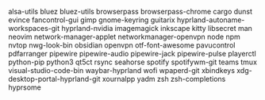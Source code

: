alsa-utils
bluez
bluez-utils
browserpass
browserpass-chrome
cargo
dunst
evince
fancontrol-gui
gimp
gnome-keyring
guitarix
hyprland-autoname-workspaces-git
hyprland-nvidia
imagemagick
inkscape
kitty
libsecret
man
neovim
network-manager-applet
networkmanager-openvpn
node
npm
nvtop
nwg-look-bin
obsidian
openvpn
otf-font-awesome
pavucontrol
pdfarranger
pipewire
pipewire-audio
pipewire-jack
pipewire-pulse
playerctl
python-pip
python3
qt5ct
rsync
seahorse
spotify
spotifywm-git
teams
tmux
visual-studio-code-bin
waybar-hyprland
wofi
wpaperd-git
xbindkeys
xdg-desktop-portal-hyprland-git
xournalpp
yadm
zsh
zsh-completions
hyprsome